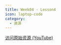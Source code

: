 ```yaml
---
title: Week04 - Lesson4
icon: laptop-code
category:
  - 資源
---
```


<BiliBili bvid="BV1HBhme3ETw" />

[访问原始资源 (YouTube)](https://youtu.be/Yi9Y8tW8v0A?si=Z0PO5TayZ8ucXr9G)
